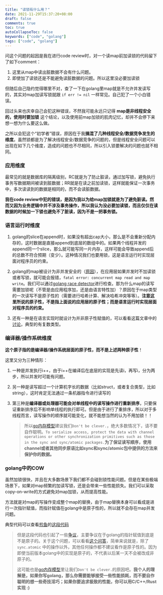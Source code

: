 ```yaml
---
title: "读锁有什么用？"
date: 2021-11-29T15:37:20+08:00
draft: false
comments: true
toc: true
autoCollapseToc: false
keywords: ["code", "golang"]
tags: ["code", "golang"]
---
```


问这个问题的起因是我在进行code review时，对一个读map前加读锁的代码留下了如下comment：

1. 这里从map中读出脏数据不会有什么问题。
2. 即使加了读锁还是不能避免读脏数据的问题。所以这里没必要加读锁

但随后自己隐约觉得哪里不对，查了一下在golang里map就是不允许并发读写的，其实对map加读写锁就跟 `if err != nil` 一样常见。自己犯了一个小白错误。

回过头来也庆幸自己会犯这种错误，不然我可能永远只记得 **map是非线程安全的，使用时要加锁** 这个结论，以及使用前map加锁的肌肉记忆，却并不会停下来想一想为什么要这么做。

之所以会犯这个“初学者”错误，原因在于我**搞混了几种线程安全/数据竞争发生的维度**。虽然锁都是为了解决线程安全/数据竞争的问题的，但是线程安全问题可以出现在如下几个维度，造成的问题也不尽相同，所以引入锁要解决的问题也就不相同。

### 应用维度

最常见的就是数据库的隔离级别，RC就是为了防止脏读，通过加写锁，避免执行事务写数据期间被读到脏数据；RR就是在读之前加读锁，这样就能保证一次事务中，多次读读到的数据是相同的，而不会读脏数据。

**我在code review中犯的错误，是因为我以为给map加锁就是为了避免脏读。然而又因为业务逻辑中并不涉及事务操作，所以我认为没必要加读锁，而且仅仅在读数据的时候加一下锁也避免不了脏读，因为不是一把事务锁。**

### 语言运行时维度

1. golang的slice在append时，如果没有超出cap大小，那么是不会重新分配内存的，这时数据是直接append到底层的数组中的。如果两个线程并发的append同一个slice，那么就可能写同一片内存，这样可能会导致append后的总数不符合预期（变少）。这种情况我们也要用锁，这是语言运行时实现层面对程序员的约束。

2. golang的map被设计为非并发安全的（[原因](https://go.dev/doc/faq#atomic_maps)），在应用层如果并发时不加读锁或者写锁，就可能会报错，`fatal error: concurrent map read and map write`。我们可以通过[golang race detector](https://go.dev/doc/articles/race_detector)进行检查。那为什么map的读写需要加锁呢（不管是由应用程序加，还是由语言特性加）？原因在于map类型的一次读写不是原子性的（需要进行哈希计算、解决哈希冲突等等）。**注意这里所说的原子性，不是指上面说的应用层的原子性；而是语言运行时实现层面对程序员的约束。**

3. 还有一种是在语言实现时就设计为并非原子性赋值的，可以看看这篇文章中的[讨论](https://cloud.tencent.com/developer/article/1810536)，典型的有复数类型。

### 编译器/操作系统维度

**这个原子指的是编译器/操作系统层面的原子性，而不是上述两种原子性**！

这里又分为三种情形：

1. 一种是并发执行i++，由于i++在编译后在底层的实现是先读i，再写i，分为两步，所以并发时可能有问题。

2. 另一种是读写超过一个计算机字长的数据（比如struct，或者复合类型，比如string），这时肯定无法通过一条机器指令进行读写的

3. 第三种是**编译器或处理器可能会对单线程中的读写操作进行重新排序**，只要保证重新排序后不影响单线程的执行即可。但是由于进行了重排序，所以对于多线程而言，读写操作的顺序就可能变化，就不能想当然的认为不用加锁！！
   > 所以[go内存模型](https://go.dev/ref/mem)建议我们`Don't be clever.`，绝大多数情况下，请不要自作聪明。`To serialize access, protect the data with channel operations or other synchronization primitives such as those in the sync and sync/atomic packages.`**为了保证读写顺序，使用channel或者其他同步原语比如sync和sync/atomic包中提供的方法来保护你的数据。**

### golang中的COW

虽然加锁很快，并且在大多数场景下我们都不会碰到锁性能问题。但是在某些极端场景下，如果对map频繁的加读写锁，还是会带来一些性能损失。我们可以采取copy-on-write的方式避免对map加锁，从而提高性能。

方法就是对map的写操作变成整个map的替换，由于map替换本身可以看成是进行一次指针赋值，而指针赋值在golang中是原子性的，所以就不会存在map并发问题。

典型代码可以查看[煎鱼](https://github.com/Terry-Mao)的[这段代码](https://github.com/Terry-Mao/gopush-cluster/blob/master/rpc/rand_lb.go#L221-L232)

> 但是这段代码也引起了一些[争议](https://github.com/Terry-Mao/gopush-cluster/issues/44)，主要争议在于golang的指针赋值到底是不是原子的。关于这个问题，可以看看[这个问答](https://stackoverflow.com/questions/21447463/is-assigning-a-pointer-atomic-in-go)，简单来说就是，除了 `sync.atomic` 中的操作以外，其他任何操作都不建议看作是原子性的。因为即使当前版本golang中的实现是原子的，不代表以后某一天不会被改成非原子的。
>
> 这可能也是[go内存模型](https://go.dev/ref/mem)里让我们`Don't be clever.`的原因吧。**我个人的理解是，如果你写golang，那么你需要能够接受一些性能损耗，而不要自作聪明的想一些奇技淫巧；如果你要追求极致的性能，你可以用C/C++/Rust实现 :)**
